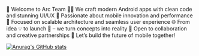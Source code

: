 🚀 Welcome to Arc Team
👨‍💻 We craft modern Android apps with clean code and stunning UI/UX
📱 Passionate about mobile innovation and performance
🎯 Focused on scalable architecture and seamless user experience
🌐 From idea 💡 to launch 🚀 – we turn concepts into reality
🤝 Open to collaboration and creative partnerships
💬 Let’s build the future of mobile together!


[![Anurag's GitHub stats](https://github-readme-stats.vercel.app/api?username=arc-team1403)](https://github.com/anuraghazra/github-readme-stats)
